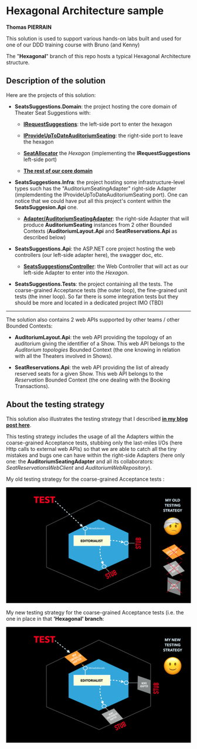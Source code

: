# Hexagonal Architecture sample

__Thomas PIERRAIN__


This solution is used to support various hands-on labs built and used for one of our DDD training course with Bruno (and Kenny)

The "__Hexagonal__" branch of this repo hosts a typical Hexagonal Architecture structure. 

## Description of the solution

Here are the projects of this solution:

 - __SeatsSuggestions.Domain__: the project hosting the core domain of Theater Seat Suggestions with:
  
   - __[IRequestSuggestions](./SeatsSuggestions.Domain/Ports/IRequestSuggestions.cs)__: the left-side port to enter the hexagon
   
   - __[IProvideUpToDateAuditoriumSeating](./SeatsSuggestions.Domain/Ports/IProvideUpToDateAuditoriumSeating.cs)__: the right-side port to leave the hexagon
   
   - __[SeatAllocator](./SeatsSuggestions.Domain/SeatAllocator.cs)__ the *Hexagon* (implementing the __IRequestSuggestions__ left-side port)
   
   - __[The rest of our core domain](./SeatsSuggestions.Domain/)__
   
 
 - __SeatsSuggestions.Infra__: the project hosting some infrastructure-level types such has the "AuditoriumSeatingAdapter" right-side Adapter (implemdenting the IProvideUpToDateAuditoriumSeating port). One can notice that we could have put all this project's content within the __SeatsSuggesion.Api__ one.
 
   - __[Adapter/AuditoriumSeatingAdapter](./SeatsSuggestions.Infra/Adapter/AuditoriumSeatingAdapter.cs)__: the right-side Adapter that will produce __AuditoriumSeating__ instances from 2 other Bounded Contexts (__AuditoriumLayout.Api__ and __SeatReservations.Api__ as described below) 

 
 - __SeatsSuggestions.Api__: the ASP.NET core project hosting the web controllers (our left-side adapter here), the swagger doc, etc.
 
   - __[SeatsSuggestionsController](./SeatsSuggestions.Api/Controllers/SeatsSuggestionsController.cs)__: the Web Controller that will act as our left-side Adapter to enter into the *Hexagon*.


 
 - __SeatsSuggestions.Tests__: the project containing all the tests. The coarse-grained Acceptance tests (the outer loop), the fine-grained unit tests (the inner loop). So far there is some integration tests but they should be more and located in a dedicated project IMO (TBD) 
 
--- 

The solution also contains 2 web APIs supported by other teams / other Bounded Contexts: 

 - __AuditoriumLayout.Api__: the web API providing the topology of an auditorium giving the identifier of a Show. This web API belongs to the *Auditorium topologies* Bounded Context (the one knowing in relation with all the Theaters involved in Shows). 
 
 - __SeatReservations.Api__: the web API providing the list of already reserved seats for a given Show. This web API belongs to the *Reservation* Bounded Context (the one dealing with the Booking Transactions).
 
 
 


## About the testing strategy

This solution also illustrates the testing strategy that I described __[in my blog post here](http://tpierrain.blogspot.com/2020/03/hexagonal-architecture-dont-get-lost-on.html)__.

This testing strategy includes the usage of all the Adapters within the coarse-grained Acceptance tests, stubbing only the last-miles I/Os (here Http calls to external web APIs) so that we are able to catch all the tiny mistakes and bugs one can have within the right-side Adapters (here only one: the __AuditoriumSeatingAdapter__ and all its collaborators:  *SeatReservationsWebClient* and *AuditoriumWebRepository*).



My old testing strategy for the coarse-grained Acceptance tests :

![](./OldTestingStrategy.png) 


My new testing strategy for the coarse-grained Acceptance tests (i.e. the one in place in that __'Hexagonal' branch__:

![](./NewTestingStrategy.png) 









